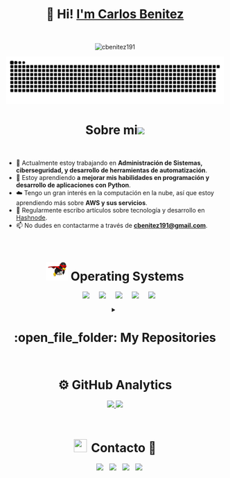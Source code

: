 <!-- Bienvenida perfil -->
<div align="center">
<h1 align="center">👋 Hi! <a href="https://cbenitez.net">I'm Carlos Benitez</a></h1>
</div>

<!-- Vistas perfil -->
<br>
<p align = "center">
	<img src="https://komarev.com/ghpvc/?username=cbenitez191&label=Profile%20views&color=brightgreen&style=plastic?" alt="cbenitez191" height=20px, width=140px/> 
</p>
<p align = "center">
	<img src = "https://github.com/7oSkaaa/7oSkaaa/blob/output/github-contribution-grid-snake.svg?" alt = "Snake Game"/>
</p>

<h1 align="center">Sobre mi<img src = "https://github.com/7oSkaaa/7oSkaaa/blob/main/Images/about_me.gif?raw=true" width = 50px></picture></h1>
<br>

- 🔭 Actualmente estoy trabajando en **Administración de Sistemas, ciberseguridad, y desarrollo de herramientas de automatización**.
- 🌱 Estoy aprendiendo **a mejorar mis habilidades en programación y desarrollo de aplicaciones con Python**.
- ☁️ Tengo un gran interés en la computación en la nube, así que estoy aprendiendo más sobre **AWS y sus servicios**.
- 📝 Regularmente escribo artículos sobre tecnología y desarrollo en [Hashnode](https://cbenitez.net/blog).
- 📫 No dudes en contactarme a través de **cbenitez191@gmail.com**.

<br>

 <h1 align="center"><picture> <img src = "https://github.com/cbenitez191/cbenitez191/blob/main/img/OS.gif?raw=true" width = 50px>  </picture> Operating Systems</h1>
 
<p align="center">
  &emsp;
    <a href="#"><img src="https://img.shields.io/badge/Linux-FCC624?style=plastic&logo=linux&logoColor=black"></a>
  &emsp;
    <a href="#"><img src="https://img.shields.io/badge/Ubuntu-E95420?style=plastic&logo=ubuntu&logoColor=white"></a>
  &emsp;
    <a href="#"><img src="https://img.shields.io/badge/Windows-0078D6?style=plastic&logo=windows&logoColor=white"></a>
  &emsp;
    <a href="#"><img src="https://img.shields.io/badge/pop!_os-%2348B9C7.svg?style=plastic&&logo=pop!_os&logoColor=white" /></a>
  &emsp;
    <a href="#"><img src="https://img.shields.io/badge/manjaro-%2335BF5C.svg?&style=plastic&logo=manjaro&logoColor=white" /></a>
</p>

<!-- Listado repositorios -->
<details align="center"><summary><h1> :open_file_folder: My Repositories </h1></summary>

----
	
<div>
  <p align="center">
	<a href="https://github.com/cbenitez191/Administracion-servidores-windows">
    		<img src="https://github-readme-stats.vercel.app/api/pin/?username=cbenitez191&repo=Administracion-servidores-windows&theme=tokyonight" alt="GitHub Stats"  />
    	</a>
	<a href="https://github.com/cbenitez191/Recopilacion-de-recursos-Pentesting">
      		<img src="https://github-readme-stats.vercel.app/api/pin/?username=cbenitez191&repo=Recopilacion-de-recursos-Pentesting&theme=tokyonight" aalt="GitHub Stats" />
    	</a>
    	<a href="https://github.com/cbenitez191/Aprendinedo_Python">
      		<img src="https://github-readme-stats.vercel.app/api/pin/?username=cbenitez191&repo=Aprendinedo_Python&theme=tokyonight" alt="GitHub Stats" />
    	</a>
    	<a href="https://github.com/cbenitez191/Generador-password-python">
      		<img src="https://github-readme-stats.vercel.app/api/pin/?username=cbenitez191&repo=Generador-password-python&theme=tokyonight" />
    	</a>
    	<a href="https://github.com/cbenitez191/Comprobar-directorio-Linux">
      		<img src="https://github-readme-stats.vercel.app/api/pin/?username=cbenitez191&repo=Comprobar-directorio-Linux&theme=tokyonight" alt="GitHub Stats" />
    	</a>
	<a href="https://github.com/cbenitez191/Layout">
      		<img src="https://github-readme-stats.vercel.app/api/pin/?username=cbenitez191&repo=Layout&theme=tokyonight" alt="GitHub Stats" />
    	</a>
	<a href="https://github.com/cbenitez191/cbenitez191">
      		<img src="https://github-readme-stats.vercel.app/api/pin/?username=cbenitez191&repo=cbenitez191&theme=tokyonight" alt="GitHub Stats" />
    	</a>
	
  </p>
</div>
</details>
<br>

<!-- Métricas -->
<h1 align="center">⚙️ GitHub Analytics</h1>
	
<p align="center">
<a href="https://github.com/cbenitez191">
  <img height="180em" src="https://github-readme-stats-eight-theta.vercel.app/api?username=cbenitez191&show_icons=true&theme=algolia&include_all_commits=true&count_private=true"/>
  <img height="180em" src="https://github-readme-stats-eight-theta.vercel.app/api/top-langs/?username=cbenitez191&layout=compact&langs_count=8&theme=algolia"/>
</a>
</p>




<!-- Redes sociales -->
<br>
<h1 align="center" > <img src="https://media.giphy.com/media/iY8CRBdQXODJSCERIr/giphy.gif" width="30" height="30" style="margin-right: 10px;">Contacto 🤝 </h1>
<p align="center">
 <div align="center"  class="icons-social" style="margin-left: 10px;">
        <a style="margin-left: 10px;"  target="_blank" href="https://www.linkedin.com/in/cbenitez191">
			<img src="https://img.icons8.com/doodle/40/000000/linkedin--v2.png"></a>
        <a style="margin-left: 10px;" target="_blank" href="https://github.com/cbenitez191">
		<img src="https://img.icons8.com/doodle/40/000000/github--v1.png"></a>
        <a style="margin-left: 10px;" target="_blank" href="https://twitter.com">
			<img src="https://img.icons8.com/doodle/1x/twitter-squared--v2.png" ></a>
		<a style="margin-left: 10px;" target="_blank" href="https://youtube.com/aristidevs?sub_confirmation=1">
				<img src="https://img.icons8.com/doodle/1x/youtube--v2.png" ></a>
      </div>
</p>
<br>

